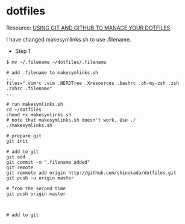 # dotfiles

Resource: [USING GIT AND GITHUB TO MANAGE YOUR DOTFILES](http://blog.smalleycreative.com/tutorials/using-git-and-github-to-manage-your-dotfiles/)

I have changed makesymlinks.sh to use .filename.

- Step 1

```
$ mv ~/.filename ~/dotfiles/.filename

# add .filename to makesymlinks.sh
...
files=".vimrc .vim .NERDTree .Xresources .bashrc .oh-my-zsh .zsh .zshrc .filename"
...

# run makesymlinks.sh
cd ~/dotfiles
chmod +x makesymlinks.sh
# note that makesymlinks.sh doesn't work. Use ./
./makesymlinks.sh 

# prepare git
git init

# add to git
git add .
git commit -m ".filename added"
git remote 
git remmote add origin http://github.com/shinokada/dotfiles.git
git push -u origin master

# from the second time
git push origin master



# add to git






